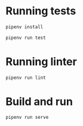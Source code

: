 # Running tests
```bash
pipenv install

pipenv run test
```

# Running linter
```bash
pipenv run lint
```

# Build and run
```bash
pipenv run serve
```